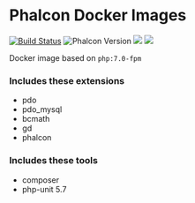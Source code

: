 # Phalcon Docker Images

[![Build Status](https://travis-ci.org/matricali/docker-phalcon.svg?branch=master)](https://travis-ci.org/matricali/docker-phalcon)
![Phalcon Version](https://img.shields.io/badge/Phalcon-3.4.5-blue.svg)
[![](https://img.shields.io/docker/stars/matricali/phalcon.svg)](https://hub.docker.com/r/matricali/phalcon/)
[![](https://img.shields.io/docker/pulls/matricali/phalcon.svg)](https://hub.docker.com/r/matricali/phalcon/)

Docker image based on `php:7.0-fpm`

### Includes these extensions
* pdo
* pdo_mysql
* bcmath
* gd
* phalcon

### Includes these tools
* composer
* php-unit 5.7
